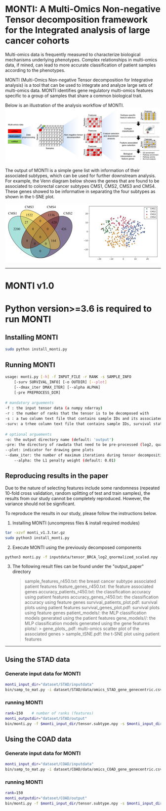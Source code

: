 # MONTI: A Multi-Omics Non-negative Tensor decomposition framework for the Integrated analysis of large cancer cohorts

Multi-omics data is frequently measured to characterize biological mechanisms underlying phenotypes. Complex relationships in multi-omics data, if mined, can lead to more accurate classification of patient samples according to the phenotypes.

MONTI (Multi-Omics Non-negative Tensor decomposition for Integrative analysis) is a tool that can be used to integrate and analyze large sets of multi-omics data. MONTI identifies gene regulatory multi-omics features specific to a group of samples that share a common biological trait.

Below is an illustration of the analysis workflow of MONTI.
![workflow](./images/monti_workflow.jpg)

The output of MONTI is a simple gene list with information of their associated subtypes, which can be used for further downstream analysis. For example, the Venn diagram below shows the genes that are found to be associated to colorectal cancer subtypes CMS1, CMS2, CMS3 and CMS4. These genes showed to be informative in separating the four subtypes as shown in the t-SNE plot.
<!--![example output](./images/monti_outputexample.png =250x)-->
<img src="./images/monti_outputexample.png" alt="example output" width="600"/>

---

# MONTI v1.0
# Python version>=3.6 is required to run MONTI

## Installing MONTI
```bash
sudo python install_monti.py
```
## Running MONTI
```bash
usage: monti.py [-h] -f INPUT_FILE -r RANK -s SAMPLE_INFO
	[-surv SURVIVAL_INFO] [-o OUTDIR] [--plot]
	[--dmax_iter DMAX_ITER] [--alpha ALPHA]
	[-pre PREPROCESS_DIR]

# mandatory arguements
-f : the input tensor data (a numpy ndarray)
-r : the number of ranks that the tensor is to be decomposed with
-s : a two column text file that contains sample IDs and its associated breast cancer subtype
-surv: a trhee column text file that contains sample IDs, survival state, time

# optional arguements
-o: the output directory name (default: 'output')
-pre: the directory of rawdata that need to be pre-processed (log2, quantile normalized, scaled and tensor merged)
--plot: indicator for drawing gene plots
--damx_iter: the number of maximum iterations during tensor decomposition (default: 300)
	--alpha: the L1 penalty weight (default: 0.01)
```

## Reproducing results in the paper

Due to the nature of selecting features include some randomness (repeated 10-fold cross validation, random splitting of test and train samples), the results from our study cannot be completely reproduced. However, the variance should not be significant.

To reproduce the results in our study, please follow the instructions below.
1. Installing MONTI	(uncompress files & install required modules)
  ```bash
  tar -xzvf monti_v1.3.tar.gz
  sudo python3 install_monti.py
  ```

2. Execute MONTI using the previously decomposed components
  ```bash
  python3 monti.py -f inputdata/tensor_BRCA_log2_qnormalized_scaled.npy -r 450 -s inputdata/sample_info.txt --plot -o output_paper
  ```

3. The following result files can be found under the "output_paper" directory
	> sample_features_r450.txt: the breast cancer subtype associated patient features
	> feature_genes_r450.txt: the feature associated genes
	> accuracy_patients_r450.txt: the classification accuracy using patient features
	> accuracy_genes_r450.txt: the classification accuracy using feature genes
	> survival_patients_plot.pdf: survival plots using patient features
	> survival_genes_plot.pdf: survival plots using feature genes
	> patient_models/: the MLP classification models generated using the patient features
	> gene_models//: the MLP classification models generated using the gene features
	> plots/: 
		> gene_plots_<subtype>.pdf: multi-omics scatter plot of the <subtype> associated genes
		> sample_tSNE.pdf: the t-SNE plot using patient features


---

## Using the STAD data

### Generate input data for MONTI
```bash
monti_input_dir="dataset/STAD/inputdata"
bin/samp_to_mat.py -i dataset/STAD/data/omics_STAD_gene_genecentric.csv dataset/STAD/data/omics_STAD_meth450_genecentric.csv dataset/STAD/data/omics_STAD_mirna_genecentric.csv -s dataset/STAD/subtype_info.txt -r subtype -g dataset/gene_info_withheader.txt -o $monti_input_dir
```

### running MONTI
```bash
rank=150	# number of ranks (features)
monti_outputdir="dataset/STAD/output"
bin/monti.py -f $monti_input_dir/tensor.subtype.npy -s $monti_input_dir/sampinfo_subtype.txt -g $monti_input_dir/geneinfo_subtype.txt -r $rank -o $monti_outputdir --plot
```

## Using the COAD data

### Generate input data for MONTI
``` bash
monti_input_dir="dataset/COAD/inputdata"
bin/samp_to_mat.py -i dataset/COAD/data/omics_COAD_gene_genecentric.csv dataset/COAD/data/omics_COAD_meth450_genecentric.csv dataset/COAD/data/omics_COAD_mirna_genecentric.csv -s dataset/COAD/data/subtype_info.txt -r subtype -g dataset/gene_info_withheader.txt  -o $monti_input_dir
```

### running MONTI
``` bash
rank=150
monti_outputdir="dataset/COAD/output"
bin/monti.py -f $monti_input_dir/tensor.subtype.npy -s $monti_input_dir/sampinfo_subtype.txt -g $monti_input_dir/geneinfo_subtype.txt -r $rank -o $monti_outputdir --plot
```
